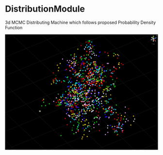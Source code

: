 # DistributionModule

3d MCMC Distributing Machine which follows proposed Probability Density Function

![img](mcmc3dCapture.png)